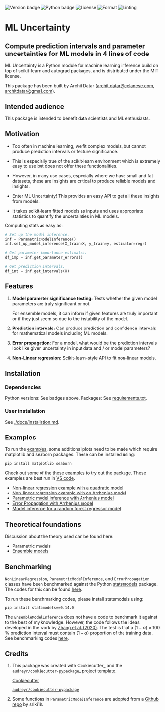 
<!-- TODO : Make these dynamic-->
![Version badge](https://img.shields.io/badge/version-0.1.0-blue)
![Python badge](https://img.shields.io/badge/python-3.8|3.9|3.10-blue?logo=python)
![License](https://img.shields.io/badge/License-MIT-ye)
![Format](https://img.shields.io/badge/code_format-black-black)
![Linting](https://img.shields.io/badge/code_linting-flake8-black)

<!-- Add badges about black, flake8, and tests -->

ML Uncertainty
=============================
## Compute prediction intervals and parameter uncertainties for ML models in 4 lines of code


ML Uncertainty is a Python module for machine learning inference build on top of scikit-learn and autograd packages, and is distributed under the MIT license. 

This package has been built by Archit Datar (archit.datar@celanese.com, architdatar@gmail.com). 

Intended audience
----
This package is intended to benefit data scientists and ML enthusiasts. 

Motivation
----
* Too often in machine learning, we fit complex models, but cannot produce prediction intervals or feature significance. 

* This is especially true of the scikit-learn environment which is extremely easy to use but does not offer these functionalities.  

* However, in many use cases, especially where we have small and fat datasets, these are insights are critical to produce reliable models and insights. 

* Enter ML Uncertainty! This provides an easy API to get all these insights from models. 

* It takes scikit-learn fitted models as inputs and uses appropriate statistics to quantify the uncertainties in ML models.

Computing stats as easy as:

```Python
# Set up the model inference.
inf = ParametricModelInference()
inf.set_up_model_inference(X_train=X, y_train=y, estimator=regr)

# Get parameter importance estimates.
df_imp = inf.get_parameter_errors()

# Get prediction intervals.
df_int = inf.get_intervals(X)
```

Features
--------

1. **Model parameter significance testing:** Tests whether the given model parameters are truly significant or not.

     For ensemble models, it can inform if given features are truly important or if they just seem so due to the instability of the model.

2. **Prediction intervals:** Can produce prediction and confidence intervals for mathematical models including ML models.

3. **Error propagation:** For a model, what would be the prediction intervals look like given uncertainty in input data and / or model parameters? 

4. **Non-Linear regression:** Scikit-learn-style API to fit non-linear models. 

Installation
------------
### Dependencies
Python versions: See badges above.
Packages: See [requirements.txt](./requirements.txt).

### User installation
See [./docs/installation.md](/docs/installation.md).

## Examples
To run the [examples](examples), some additional plots need to be made which require matplotlib and seaborn packages. These can be installed using:
```
pip install matplotlib seaborn
```

Check out some of the these [examples](examples) to try out the package. These examples are best run in [VS code](https://code.visualstudio.com/). 
* [Non-linear regression example with a quadratic model](examples/non_linear_regression_quadratic.py)
* [Non-linear regression example with an Arrhenius model](examples/non_linear_regression_arrhenius.py)
* [Parametric model inference with Arrhenius model](examples/parametric_model.py)
* [Error Propagation with Arrhenius model](examples/error_propagation.py)
* [Model inference for a random forest regressor model](examples/ensemble_model.py)


## Theoretical foundations

Discussion about the theory used can be found here:

* [Parametric models](docs/theory/parametric_models.md)
* [Ensemble models](docs/theory/ensemble_models.md)


## Benchmarking
`NonLinearRegression`, `ParametricModelInference`, and `ErrorPropagation` classes have been benchmarked against the Python [statsmodels](https://www.statsmodels.org/stable/index.html) package. The codes for this can be found [here](tests/benchmarking/). 

To run these benchmarking codes, please install statsmodels using:
```
pip install statsmodels==0.14.0
```

The `EnsembleModelInference` does not have a code to benchmark it against to the best of my knowledge. However, the code follows the ideas developed in the work by [Zhang et al. (2020)](https://www.tandfonline.com/doi/abs/10.1080/00031305.2019.1585288?journalCode=utas20). The test is that a $(1-\alpha)\times100$ % prediction interval must contain $(1-\alpha)$ proportion of the training data. See benchmarking codes [here](tests/benchmarking/). 


Credits
-------

1. This package was created with Cookiecutter_ and the `audreyr/cookiecutter-pypackage`_ project template.

    [Cookiecutter](https://github.com/audreyr/cookiecutter)

    [`audreyr/cookiecutter-pypackage`](https://github.com/audreyr/cookiecutter-pypackage)

2. Some functions in `ParametricModelInference` are adopted from a [Github repo](https://github.com/sriki18/adnls/) by sriki18.
